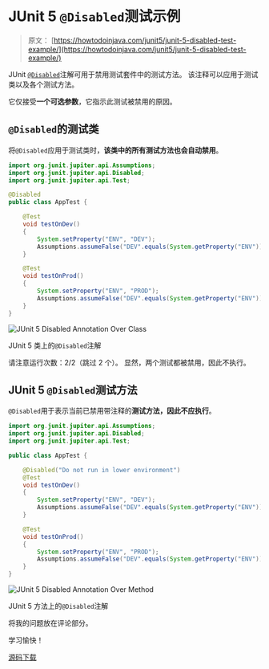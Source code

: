 # JUnit 5 `@Disabled`测试示例

> 原文： [https://howtodoinjava.com/junit5/junit-5-disabled-test-example/](https://howtodoinjava.com/junit5/junit-5-disabled-test-example/)

JUnit [`@Disabled`](http://junit.org/junit5/docs/current/api/org/junit/jupiter/api/Disabled.html)注解可用于禁用测试套件中的测试方法。 该注释可以应用于测试类以及各个测试方法。

它仅接受**一个可选参数**，它指示此测试被禁用的原因。

## `@Disabled`的测试类

将`@Disabled`应用于测试类时，**该类中的所有测试方法也会自动禁用**。

```java
import org.junit.jupiter.api.Assumptions;
import org.junit.jupiter.api.Disabled;
import org.junit.jupiter.api.Test;

@Disabled
public class AppTest {

	@Test
    void testOnDev() 
	{
		System.setProperty("ENV", "DEV");
        Assumptions.assumeFalse("DEV".equals(System.getProperty("ENV")));
    }

	@Test
    void testOnProd() 
	{
		System.setProperty("ENV", "PROD");
        Assumptions.assumeFalse("DEV".equals(System.getProperty("ENV")));
    }
}

```

![JUnit 5 Disabled Annotation Over Class](img/f89d2d61b89111d2a3f783c12bf6ddb4.png)

JUnit 5 类上的`@Disabled`注解



请注意运行次数：2/2（跳过 2 个）。 显然，两个测试都被禁用，因此不执行。

## JUnit 5 `@Disabled`测试方法

`@Disabled`用于表示当前已禁用带注释的**测试方法，因此不应执行**。

```java
import org.junit.jupiter.api.Assumptions;
import org.junit.jupiter.api.Disabled;
import org.junit.jupiter.api.Test;

public class AppTest {

	@Disabled("Do not run in lower environment")
	@Test
    void testOnDev() 
	{
		System.setProperty("ENV", "DEV");
        Assumptions.assumeFalse("DEV".equals(System.getProperty("ENV")));
    }

	@Test
    void testOnProd() 
	{
		System.setProperty("ENV", "PROD");
        Assumptions.assumeFalse("DEV".equals(System.getProperty("ENV")));
    }
}

```

![JUnit 5 Disabled Annotation Over Method](img/ca156a5524c6e5b84062a6eadb029648.png)

JUnit 5 方法上的`@Disabled`注解



将我的问题放在评论部分。

学习愉快！

[源码下载](https://github.com/lokeshgupta1981/Junit5Examples/tree/master/JUnit5Examples)